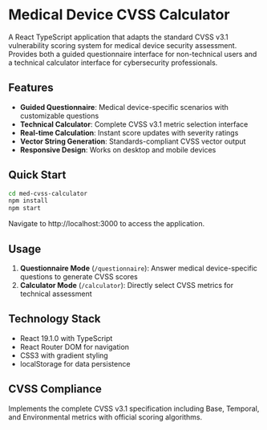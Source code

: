 # Medical Device CVSS Calculator

A React TypeScript application that adapts the standard CVSS v3.1 vulnerability scoring system for medical device security assessment. Provides both a guided questionnaire interface for non-technical users and a technical calculator interface for cybersecurity professionals.

## Features

- **Guided Questionnaire**: Medical device-specific scenarios with customizable questions
- **Technical Calculator**: Complete CVSS v3.1 metric selection interface
- **Real-time Calculation**: Instant score updates with severity ratings
- **Vector String Generation**: Standards-compliant CVSS vector output
- **Responsive Design**: Works on desktop and mobile devices

## Quick Start

```bash
cd med-cvss-calculator
npm install
npm start
```

Navigate to http://localhost:3000 to access the application.

## Usage

1. **Questionnaire Mode** (`/questionnaire`): Answer medical device-specific questions to generate CVSS scores
2. **Calculator Mode** (`/calculator`): Directly select CVSS metrics for technical assessment

## Technology Stack

- React 19.1.0 with TypeScript
- React Router DOM for navigation
- CSS3 with gradient styling
- localStorage for data persistence

## CVSS Compliance

Implements the complete CVSS v3.1 specification including Base, Temporal, and Environmental metrics with official scoring algorithms.
